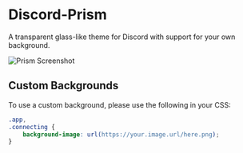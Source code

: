 # Discord-Prism
A transparent glass-like theme for Discord with support for your own background.

![Prism Screenshot](https://i.stole-a-me.me/f13096.jpg)

## Custom Backgrounds
To use a custom background, please use the following in your CSS:

```css
.app,
.connecting {
    background-image: url(https://your.image.url/here.png);
}
```
